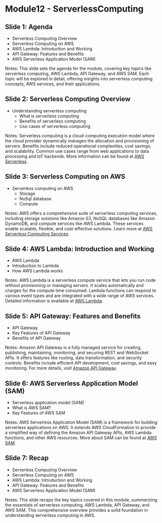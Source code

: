 # Module12 - ServerlessComputing



## Slide 1: Agenda

- Serverless Computing Overview
- Serverless Computing on AWS
- AWS Lambda: Introduction and Working
- API Gateway: Features and Benefits
- AWS Serverless Application Model (SAM)

Notes:
This slide sets the agenda for the module, covering key topics like serverless computing, AWS Lambda, API Gateway, and AWS SAM. Each topic will be explored in detail, offering insights into serverless computing concepts, AWS services, and their applications.

## Slide 2: Serverless Computing Overview

- Understanding serverless computing
  - What is serverless computing
  - Benefits of serverless computing
  - Use cases of serverless computing

Notes:
Serverless computing is a cloud-computing execution model where the cloud provider dynamically manages the allocation and provisioning of servers. Benefits include reduced operational complexities, cost savings, and scalability. Common use cases range from web applications to data processing and IoT backends. More information can be found at [AWS Serverless](https://aws.amazon.com/serverless/).

## Slide 3: Serverless Computing on AWS

- Serverless computing on AWS
  - Storage
  - NoSql database
  - Compute

Notes:
AWS offers a comprehensive suite of serverless computing services, including storage solutions like Amazon S3, NoSQL databases like Amazon DynamoDB, and compute services like AWS Lambda. These services enable scalable, flexible, and cost-effective solutions. Learn more at [AWS Serverless Computing Services](https://aws.amazon.com/serverless/).

## Slide 4: AWS Lambda: Introduction and Working

- AWS Lambda
- Introduction to Lambda
- How AWS Lambda works

Notes:
AWS Lambda is a serverless compute service that lets you run code without provisioning or managing servers. It scales automatically and charges for the compute time consumed. Lambda functions can respond to various event types and are integrated with a wide range of AWS services. Detailed information is available at [AWS Lambda](https://aws.amazon.com/lambda/).

## Slide 5: API Gateway: Features and Benefits

- API Gateway
- Key Features of API Gateway
- Benefits of API Gateway

Notes:
Amazon API Gateway is a fully managed service for creating, publishing, maintaining, monitoring, and securing REST and WebSocket APIs. It offers features like routing, data transformation, and security controls. Benefits include efficient API development, cost savings, and easy monitoring. For more details, visit [Amazon API Gateway](https://aws.amazon.com/api-gateway/).

## Slide 6: AWS Serverless Application Model (SAM)

- Serverless application model (SAM)
- What is AWS SAM?
- Key Features of AWS SAM

Notes:
AWS Serverless Application Model (SAM) is a framework for building serverless applications on AWS. It extends AWS CloudFormation to provide a simplified way of defining the Amazon API Gateway APIs, AWS Lambda functions, and other AWS resources. More about SAM can be found at [AWS SAM](https://aws.amazon.com/serverless/sam/).

## Slide 7: Recap

- Serverless Computing Overview
- Serverless Computing on AWS
- AWS Lambda: Introduction and Working
- API Gateway: Features and Benefits
- AWS Serverless Application Model (SAM)

Notes:
This slide recaps the key topics covered in this module, summarizing the essentials of serverless computing, AWS Lambda, API Gateway, and AWS SAM. This comprehensive overview provides a solid foundation in understanding serverless computing in AWS.
